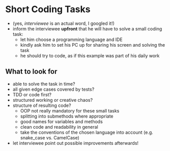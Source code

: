 # Short Coding Tasks

- (yes, _interviewee_ is an actual word, I googled it!)
- inform the interviewee **upfront** that he will have to solve a small coding task:
  - let him choose a programming language and IDE
  - kindly ask him to set his PC up for sharing his screen and solving the task
  - he should try to code, as if this example was part of his daily work

## What to look for

- able to solve the task in time?
- all given edge cases covered by tests?
- TDD or code first?
- structured working or creative chaos?
- structure of resulting code?
  - OOP not really mandatory for these small tasks
  - splitting into submethods where appropriate
  - good names for variables and methods
  - clean code and readability in general
  - take the conventions of the chosen language into account (e.g. snake_case vs. CamelCase)
- let interviewee point out possible improvements afterwards!